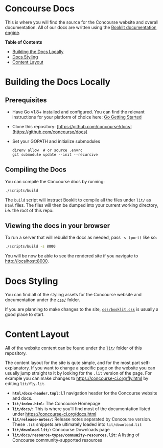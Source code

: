 # Concourse Docs

This is where you will find the source for the Concourse website and overall
documentation. All of our docs are written using the [Booklit documentation
engine](https://vito.github.io/booklit/).

**Table of Contents**
* [Building the Docs Locally](#building-the-docs-locally)
* [Docs Styling](#docs-styling)
* [Content Layout](#content-layout)

# Building the Docs Locally

## Prerequisites

* Have Go v1.8+ installed and configured. You can find the relevant
  instructions for your platform of choice here: [Go Getting
  Started](https://golang.org/doc/install)

* Clone this repository:
  [https://github.com/concourse/docs](https://github.com/concourse/docs)

* Set your GOPATH and initialize submodules
  ```
  direnv allow  # or source .envrc
  git submodule update --init --recursive
  ```

## Compiling the Docs

You can compile the Concourse docs by running:

```bash
./scripts/build
```

The `build` script will instruct Booklit to compile all the files under `lit/`
as `html` files. The files will then be dumped into your current working
directory, i.e. the root of this repo.

## Viewing the docs in your browser

To run a server that will rebuild the docs as needed, pass `-s (port)` like so:

```bash
./scripts/build -s 8000
```

You will be now be able to see the rendered site if you navigate to
[http://localhost:8000](http://localhost:8000).

# Docs Styling
You can find all of the styling assets for the Concourse website and documentation under the [`css/`](https://github.com/concourse/docs/tree/master/css) folder. 

If you are planning to make changes to the site, [`css/booklit.css`](https://github.com/concourse/docs/blob/master/css/booklit.css) is usually a good place to start. 

# Content Layout
All of the website content can be found under the [`lit/`](https://github.com/concourse/docs/tree/master/lit) folder of this repository. 

The content layout for the site is qute simple, and for the most part self-explanatory. If you want to change a specific page on the website you can usually jump straight to it by looking for the `.lit` version of the page. For example you can make changes to https://concourse-ci.org/fly.html by editing `lit/fly.lit`. 

* **`html/docs-header.tmpl`:** L1 navigation header for the Concourse website and docs.
* **`lit/index.html`:** The Concourse Homepage
* **`lit/docs/`:** This is where you'll find most of the documentation listed under https://concourse-ci.org/docs.html
* **`lit/release-notes/`:** Release notes separated by Concourse version. These `.lit` snippets are ultimately loaded into `lit/download.lit`
* **`lit/download.lit/`:** Concourse Downloads page
* **`lit/docs/resource-types/community-resources.lit`:** A listing of Concourse community-supported resources
